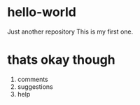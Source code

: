 # hello-world
Just another repository
This is my first one.
<h1>thats okay though</h1>
   <ol>
   <li>comments</li>
   <li>suggestions</li>
   <li>help</li>


